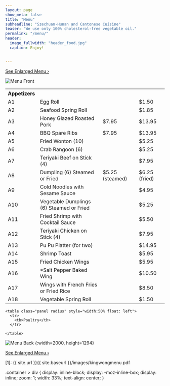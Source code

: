 ```yaml
---
layout: page
show_meta: false
title: "Menu"
subheadline: "Szechuan-Hunan and Cantonese Cuisine"
teaser: "We use only 100% cholesterol-free vegetable oil."
permalink: "/menu/"
header:
  image_fullwidth: "header_food.jpg"
  caption: Enjoy!


---
```





<a class="radius button small" href="{{ site.url }}{{ site.baseurl }}/images/kingwongmenu.pdf">See Enlarged Menu ›</a>

![Menu Front]({{site.url}}/images/kingwongmenu_front.png)  

<div class="panel radius" style="width=50px border=0px">
    <table class="panel radius" style="width:50% border=0px">
      <tr>
        <th>Appetizers</th>
      </tr>
      <tr>
        <td>A1</td>
        <td>Egg Roll</td>
        <td></td>
        <td>$1.50</td>
      </tr>
      <tr>
        <td>A2</td>
        <td>Seafood Spring Roll</td>
        <td></td>
        <td>$1.85</td>
      </tr>
      <tr>
        <td>A3</td>
        <td>Honey Glazed Roasted Pork</td>
        <td>$7.95</td>
        <td>$13.95</td>
      </tr>
      <tr>
        <td>A4</td>
        <td>BBQ Spare Ribs</td>
        <td>$7.95</td>
        <td>$13.95</td>
      </tr>
      <tr>
        <td>A5</td>
        <td>Fried Wonton (10)</td>
        <td></td>
        <td>$5.25</td>
      </tr>
      <tr>
        <td>A6</td>
        <td>Crab Rangoon (6)</td>
        <td></td>
        <td>$5.25</td>
      </tr>
      <tr>
        <td>A7</td>
        <td>Teriyaki Beef on Stick (4)</td>
        <td></td>
        <td>$7.95</td>
      </tr>
      <tr>
        <td>A8</td>
        <td>Dumpling (6) Steamed or Fried</td>
        <td>$5.25 (steamed)</td>
        <td>$6.25 (fried)</td>
      </tr>
      <tr>
        <td>A9</td>
        <td>Cold Noodles with Sesame Sauce</td>
        <td></td>
        <td>$4.95</td>
      </tr>
      <tr>
        <td>A10</td>
        <td>Vegetable Dumplings (6) Steamed or Fried</td>
        <td></td>
        <td>$5.25</td>
      </tr>
      <tr>
        <td>A11</td>
        <td>Fried Shrimp with Cocktail Sauce</td>
        <td></td>
        <td>$5.50</td>
      </tr>
      <tr>
        <td>A12</td>
        <td>Teriyaki Chicken on Stick (4)</td>
        <td></td>
        <td>$7.95</td>
      </tr>
      <tr>
        <td>A13</td>
        <td>Pu Pu Platter (for two)</td>
        <td></td>
        <td>$14.95</td>
      </tr>
      <tr>
        <td>A14</td>
        <td>Shrimp Toast</td>
        <td></td>
        <td>$5.95</td>
      </tr>
      <tr>
        <td>A15</td>
        <td>Fried Chicken Wings</td>
        <td></td>
        <td>$5.95</td>
      </tr>
      <tr>
        <td>A16</td>
        <td>&#42;Salt Pepper Baked Wing</td>
        <td></td>
        <td>$10.50</td>
      </tr>
      <tr>
        <td>A17</td>
        <td>Wings with French Fries or Fried Rice</td>
        <td></td>
        <td>$8.50</td>
      </tr>
      <tr>
        <td>A18</td>
        <td>Vegetable Spring Roll</td>
        <td></td>
        <td>$1.50</td>
      </tr>
    </table>

    <table class="panel radius" style="width:50% float: left">
      <tr>
        <th>Poultry</th>
      </tr>

    </table>
</div>



![Menu Back]({{site.url}}/images/kingwongmenu_back.png)
{:width=2000, height=1294}

<a class="radius button small" href="{{ site.url }}{{ site.baseurl }}/images/kingwongmenu.pdf">See Enlarged Menu ›</a>


 [1]: {{ site.url }}{{ site.baseurl }}/images/kingwongmenu.pdf

 .container > div {
     display: inline-block;
     display: -moz-inline-box;
     display: inline;
     zoom: 1;
     width: 33%;
     text-align: center;
 }
